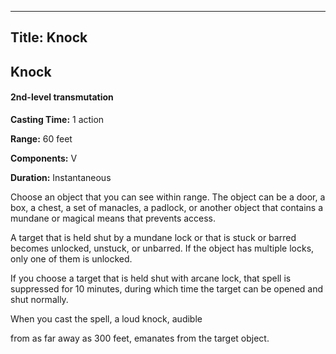 -------------------------
Title: Knock
-------------------------

## Knock

#### 2nd-level transmutation


**Casting Time:** 1 action 

**Range:** 60 feet 

**Components:** V 

**Duration:** Instantaneous


Choose an object that you can see within range. The object can be a
door, a box, a chest, a set of manacles, a padlock, or another object
that contains a mundane or magical means that prevents access.

A target that is held shut by a mundane lock or that is stuck or barred
becomes unlocked, unstuck, or unbarred. If the object has multiple
locks, only one of them is unlocked.

If you choose a target that is held shut with arcane
lock, that spell is suppressed for 10 minutes, during which time
the target can be opened and shut normally.

When you cast the spell, a loud knock, audible

from as far away as 300 feet, emanates from the target object.


